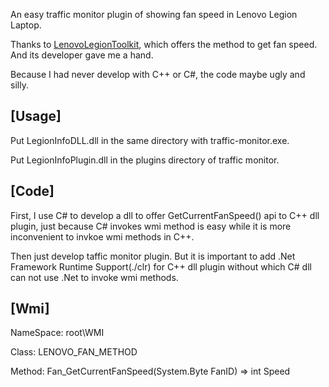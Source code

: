 An easy traffic monitor plugin of showing fan speed in Lenovo Legion Laptop.

Thanks to [LenovoLegionToolkit](https://github.com/BartoszCichecki/LenovoLegionToolkit), which offers the method to get fan speed. And its developer gave me a hand.

Because I had never develop with C++ or C#, the code maybe ugly and silly.

## [Usage]

Put LegionInfoDLL.dll in the same directory with traffic-monitor.exe.

Put LegionInfoPlugin.dll in the plugins directory of traffic monitor.

## [Code]

First, I use C# to develop a dll to offer GetCurrentFanSpeed() api to C++ dll plugin, just because C# invokes wmi method is easy while it is more inconvenient to invkoe wmi methods in C++.

Then just develop taffic monitor plugin. But it is important to add .Net Framework Runtime Support(./clr) for C++ dll plugin without which C# dll can not use .Net to invoke wmi methods.

## [Wmi]


NameSpace: root\WMI

Class: LENOVO_FAN_METHOD

Method: Fan_GetCurrentFanSpeed(System.Byte FanID) => int Speed

